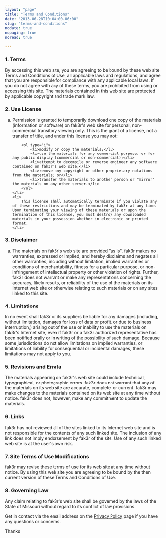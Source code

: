 ```yaml
---
layout: "page"
title: "Terms and Conditions"
date: "2013-06-28T10:08:00-06:00"
slug: "terms-and-conditions"
nodate: true
nopaging: true
noread: true

---
```

<h3>
	1. Terms
</h3>

<p>
	By accessing this web site, you are agreeing to be bound by these 
	web site Terms and Conditions of Use, all applicable laws and regulations, 
	and agree that you are responsible for compliance with any applicable local 
	laws. If you do not agree with any of these terms, you are prohibited from 
	using or accessing this site. The materials contained in this web site are 
	protected by applicable copyright and trade mark law.
</p>

<h3>
	2. Use License
</h3>

<ol type="a">
	<li>
		Permission is granted to temporarily download one copy of the materials 
		(information or software) on fak3r's web site for personal, 
		non-commercial transitory viewing only. This is the grant of a license, 
		not a transfer of title, and under this license you may not:
		
		<ol type="i">
			<li>modify or copy the materials;</li>
			<li>use the materials for any commercial purpose, or for any public display (commercial or non-commercial);</li>
			<li>attempt to decompile or reverse engineer any software contained on fak3r's web site;</li>
			<li>remove any copyright or other proprietary notations from the materials; or</li>
			<li>transfer the materials to another person or "mirror" the materials on any other server.</li>
		</ol>
	</li>
	<li>
		This license shall automatically terminate if you violate any of these restrictions and may be terminated by fak3r at any time. Upon terminating your viewing of these materials or upon the termination of this license, you must destroy any downloaded materials in your possession whether in electronic or printed format.
	</li>
</ol>

<h3>
	3. Disclaimer
</h3>

<ol type="a">
	<li>
		The materials on fak3r's web site are provided "as is". fak3r makes no warranties, expressed or implied, and hereby disclaims and negates all other warranties, including without limitation, implied warranties or conditions of merchantability, fitness for a particular purpose, or non-infringement of intellectual property or other violation of rights. Further, fak3r does not warrant or make any representations concerning the accuracy, likely results, or reliability of the use of the materials on its Internet web site or otherwise relating to such materials or on any sites linked to this site.
	</li>
</ol>

<h3>
	4. Limitations
</h3>

<p>
	In no event shall fak3r or its suppliers be liable for any damages (including, without limitation, damages for loss of data or profit, or due to business interruption,) arising out of the use or inability to use the materials on fak3r's Internet site, even if fak3r or a fak3r authorized representative has been notified orally or in writing of the possibility of such damage. Because some jurisdictions do not allow limitations on implied warranties, or limitations of liability for consequential or incidental damages, these limitations may not apply to you.
</p>
			
<h3>
	5. Revisions and Errata
</h3>

<p>
	The materials appearing on fak3r's web site could include technical, typographical, or photographic errors. fak3r does not warrant that any of the materials on its web site are accurate, complete, or current. fak3r may make changes to the materials contained on its web site at any time without notice. fak3r does not, however, make any commitment to update the materials.
</p>

<h3>
	6. Links
</h3>

<p>
	fak3r has not reviewed all of the sites linked to its Internet web site and is not responsible for the contents of any such linked site. The inclusion of any link does not imply endorsement by fak3r of the site. Use of any such linked web site is at the user's own risk.
</p>

<h3>
	7. Site Terms of Use Modifications
</h3>

<p>
	fak3r may revise these terms of use for its web site at any time without notice. By using this web site you are agreeing to be bound by the then current version of these Terms and Conditions of Use.
</p>

<h3>
	8. Governing Law
</h3>

<p>
	Any claim relating to fak3r's web site shall be governed by the laws of the State of Missouri without regard to its conflict of law provisions.
</p>

<p>Get in contact via the email address on the <a href="/privacy-policy">Privacy Policy</a> page if you have any questions or concerns.</p>

<p>Thanks</p>
